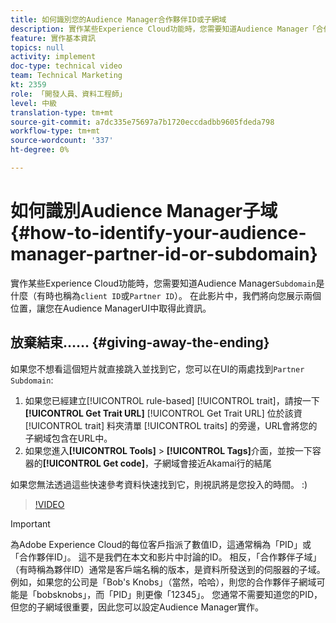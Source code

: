 ```yaml
---
title: 如何識別您的Audience Manager合作夥伴ID或子網域
description: 實作某些Experience Cloud功能時，您需要知道Audience Manager「合作夥伴ID」是什麼（有時也稱為「客戶ID」或「子網域」）。 在此影片中，我們將向您展示兩個位置，讓您在Audience ManagerUI中取得此ID。
feature: 實作基本資訊
topics: null
activity: implement
doc-type: technical video
team: Technical Marketing
kt: 2359
role: 「開發人員、資料工程師」
level: 中級
translation-type: tm+mt
source-git-commit: a7dc335e75697a7b1720eccdadbb9605fdeda798
workflow-type: tm+mt
source-wordcount: '337'
ht-degree: 0%

---
```



# 如何識別Audience Manager子域{#how-to-identify-your-audience-manager-partner-id-or-subdomain}

實作某些Experience Cloud功能時，您需要知道Audience Manager`Subdomain`是什麼（有時也稱為`client ID`或`Partner ID`）。 在此影片中，我們將向您展示兩個位置，讓您在Audience ManagerUI中取得此資訊。

## 放棄結束…… {#giving-away-the-ending}

如果您不想看這個短片就直接跳入並找到它，您可以在UI的兩處找到`Partner Subdomain`:

1. 如果您已經建立[!UICONTROL rule-based] [!UICONTROL trait]，請按一下&#x200B;**[!UICONTROL Get Trait URL]**
   [!UICONTROL Get Trait URL] 位於該資 [!UICONTROL trait] 料夾清單 [!UICONTROL traits] 的旁邊，URL會將您的子網域包含在URL中。
1. 如果您進入&#x200B;**[!UICONTROL Tools]** > **[!UICONTROL Tags]**&#x200B;介面，並按一下容器的&#x200B;**[!UICONTROL Get code]**，子網域會接近Akamai行的結尾

如果您無法透過這些快速參考資料快速找到它，則視訊將是您投入的時間。 :)

>[!VIDEO](https://video.tv.adobe.com/v/25922/?quality=12)

>[!IMPORTANT]
>
>為Adobe Experience Cloud的每位客戶指派了數值ID，這通常稱為「PID」或「合作夥伴ID」。 這不是我們在本文和影片中討論的ID。 相反，「合作夥伴子域」（有時稱為夥伴ID）通常是客戶端名稱的版本，是資料所發送到的伺服器的子域。 例如，如果您的公司是「Bob&#39;s Knobs」（當然，哈哈），則您的合作夥伴子網域可能是「bobsknobs」，而「PID」則更像「12345」。 您通常不需要知道您的PID，但您的子網域很重要，因此您可以設定Audience Manager實作。

